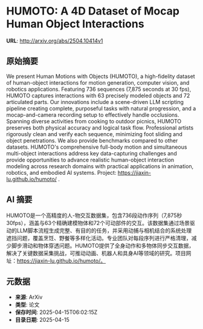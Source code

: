 # HUMOTO: A 4D Dataset of Mocap Human Object Interactions

**URL**: http://arxiv.org/abs/2504.10414v1

## 原始摘要

We present Human Motions with Objects (HUMOTO), a high-fidelity dataset of
human-object interactions for motion generation, computer vision, and robotics
applications. Featuring 736 sequences (7,875 seconds at 30 fps), HUMOTO
captures interactions with 63 precisely modeled objects and 72 articulated
parts. Our innovations include a scene-driven LLM scripting pipeline creating
complete, purposeful tasks with natural progression, and a mocap-and-camera
recording setup to effectively handle occlusions. Spanning diverse activities
from cooking to outdoor picnics, HUMOTO preserves both physical accuracy and
logical task flow. Professional artists rigorously clean and verify each
sequence, minimizing foot sliding and object penetrations. We also provide
benchmarks compared to other datasets. HUMOTO's comprehensive full-body motion
and simultaneous multi-object interactions address key data-capturing
challenges and provide opportunities to advance realistic human-object
interaction modeling across research domains with practical applications in
animation, robotics, and embodied AI systems. Project:
https://jiaxin-lu.github.io/humoto/ .


## AI 摘要

HUMOTO是一个高精度的人-物交互数据集，包含736段动作序列（7,875秒30fps），涵盖与63个精确建模物体和72个可动部件的交互。该数据集通过场景驱动的LLM脚本流程生成完整、有目的的任务，并采用动捕与相机结合的系统处理遮挡问题，覆盖烹饪、野餐等多样化活动。专业团队对每段序列进行严格清理，减少脚步滑动和物体穿透问题。HUMOTO提供了全身动作和多物体同步交互数据，解决了关键数据采集挑战，可推动动画、机器人和具身AI等领域的研究。项目网址：https://jiaxin-lu.github.io/humoto/。

## 元数据

- **来源**: ArXiv
- **类型**: 论文
- **保存时间**: 2025-04-15T06:02:15Z
- **目录日期**: 2025-04-15
